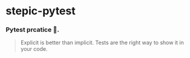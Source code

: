 # stepic-pytest

### Pytest prcatice :snake:.

> Explicit is better than implicit.
Tests are the right way to show it in your code.